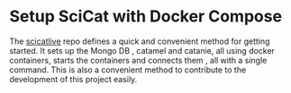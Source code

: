 # Setup SciCat with Docker Compose

The [scicatlive](https://github.com/SciCatProject/scicatlive#readme) repo defines a quick and convenient method for getting started. It sets up the Mongo DB , catamel and catanie, all using docker containers, starts the containers and connects them , all with a single command. This is also a convenient method to contribute to the development of this project easily.